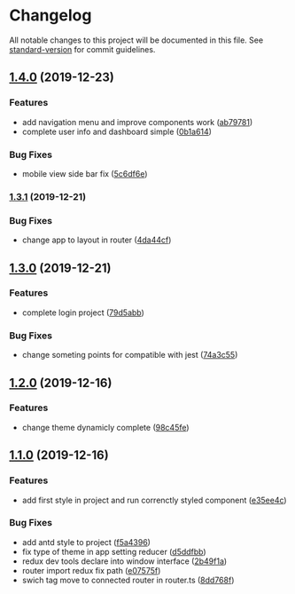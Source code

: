 # Changelog

All notable changes to this project will be documented in this file. See [standard-version](https://github.com/conventional-changelog/standard-version) for commit guidelines.

## [1.4.0](https://github.com/Mostafasaffari/Simple-React-Dashboard-AntDesign/compare/v1.3.1...v1.4.0) (2019-12-23)


### Features

* add navigation menu and improve components work ([ab79781](https://github.com/Mostafasaffari/Simple-React-Dashboard-AntDesign/commit/ab79781df408c80e6e485f30d78448c31c688dfd))
* complete user info and dashboard simple ([0b1a614](https://github.com/Mostafasaffari/Simple-React-Dashboard-AntDesign/commit/0b1a614e120b1c3a6959b82be1d490b4ee25c756))


### Bug Fixes

* mobile view side bar fix ([5c6df6e](https://github.com/Mostafasaffari/Simple-React-Dashboard-AntDesign/commit/5c6df6e9b46a698595ee18693a94218b070eb9d0))

### [1.3.1](https://github.com/Mostafasaffari/Simple-React-Dashboard-AntDesign/compare/v1.3.0...v1.3.1) (2019-12-21)


### Bug Fixes

* change app to layout in router ([4da44cf](https://github.com/Mostafasaffari/Simple-React-Dashboard-AntDesign/commit/4da44cf1ffd6154828761ed656e231494d1ecfaf))

## [1.3.0](https://github.com/Mostafasaffari/Simple-React-Dashboard-AntDesign/compare/v1.2.0...v1.3.0) (2019-12-21)


### Features

* complete login project ([79d5abb](https://github.com/Mostafasaffari/Simple-React-Dashboard-AntDesign/commit/79d5abb0270addd8a4afacfdb556c04c69181298))


### Bug Fixes

* change someting points for compatible with jest ([74a3c55](https://github.com/Mostafasaffari/Simple-React-Dashboard-AntDesign/commit/74a3c555ecfbd3a8795053e3c42844297f714257))

## [1.2.0](https://github.com/Mostafasaffari/Simple-React-Dashboard-AntDesign/compare/v1.1.0...v1.2.0) (2019-12-16)


### Features

* change theme dynamicly complete ([98c45fe](https://github.com/Mostafasaffari/Simple-React-Dashboard-AntDesign/commit/98c45fedc9b724df9610c3bac471eb35ba83a350))

## [1.1.0](https://github.com/Mostafasaffari/Simple-React-Dashboard-AntDesign/compare/v0.1.1...v1.1.0) (2019-12-16)


### Features

* add first style in project and run correnctly styled component ([e35ee4c](https://github.com/Mostafasaffari/Simple-React-Dashboard-AntDesign/commit/e35ee4c124e9c1a5cfb5a71dfd70a1422b9b7503))


### Bug Fixes

* add antd style to project ([f5a4396](https://github.com/Mostafasaffari/Simple-React-Dashboard-AntDesign/commit/f5a4396ef53b76b1ec0ad04f5d894879fa529daf))
* fix type of theme in app setting reducer ([d5ddfbb](https://github.com/Mostafasaffari/Simple-React-Dashboard-AntDesign/commit/d5ddfbbce39cb2e543586d619c9d4c1bc44a10cd))
* redux dev tools declare into window interface ([2b49f1a](https://github.com/Mostafasaffari/Simple-React-Dashboard-AntDesign/commit/2b49f1aea517dfc63d7265f1032ad69b1e9cb77a))
* router import redux fix path ([e07575f](https://github.com/Mostafasaffari/Simple-React-Dashboard-AntDesign/commit/e07575fc62da1ac522e4fad76910d5239b751310))
* swich tag move to connected router in router.ts ([8dd768f](https://github.com/Mostafasaffari/Simple-React-Dashboard-AntDesign/commit/8dd768f70e465e234d0a9d0fb99947c27469e1ec))
